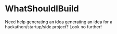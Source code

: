 WhatShouldIBuild
================

Need help generating an idea generating an idea for a hackathon/startup/side project? Look no further! 

